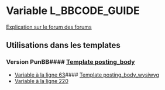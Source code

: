 # Variable L_BBCODE_GUIDE
[Explication sur le forum des forums](http://forum.forumactif.com/t294113-listing-des-variables#L_BBCODE_GUIDE)
## Utilisations dans les templates
### Version PunBB#### [Template posting_body](punbb/posting_body.md)
* [Variable à la ligne 63](../punbb/posting_body.tpl#L63)#### [Template posting_body_wysiwyg](punbb/posting_body_wysiwyg.md)
* [Variable à la ligne 220](../punbb/posting_body_wysiwyg.tpl#L220)